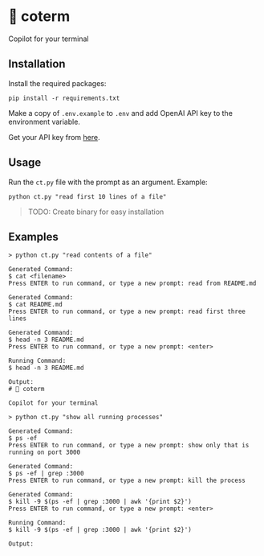 # 🤖 coterm

Copilot for your terminal

## Installation

Install the required packages:

```
pip install -r requirements.txt
```

Make a copy of `.env.example` to `.env` and add OpenAI API key to the environment variable.

Get your API key from [here](https://beta.openai.com/account/api-keys).

## Usage

Run the `ct.py` file with the prompt as an argument. Example:

```
python ct.py "read first 10 lines of a file"
```

> TODO: Create binary for easy installation

## Examples

```
> python ct.py "read contents of a file"

Generated Command:
$ cat <filename>
Press ENTER to run command, or type a new prompt: read from README.md

Generated Command:
$ cat README.md
Press ENTER to run command, or type a new prompt: read first three lines

Generated Command:
$ head -n 3 README.md
Press ENTER to run command, or type a new prompt: <enter>

Running Command:
$ head -n 3 README.md

Output:
# 🤖 coterm

Copilot for your terminal
```

```
> python ct.py "show all running processes"

Generated Command:
$ ps -ef
Press ENTER to run command, or type a new prompt: show only that is running on port 3000

Generated Command:
$ ps -ef | grep :3000
Press ENTER to run command, or type a new prompt: kill the process

Generated Command:
$ kill -9 $(ps -ef | grep :3000 | awk '{print $2}')
Press ENTER to run command, or type a new prompt: <enter>

Running Command:
$ kill -9 $(ps -ef | grep :3000 | awk '{print $2}')

Output:
```
